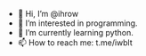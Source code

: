 - 👋 Hi, I’m @ihrow
- 👀 I’m interested in programming.
- 🌱 I’m currently learning python.
- 📫 How to reach me: t.me/iwblt
